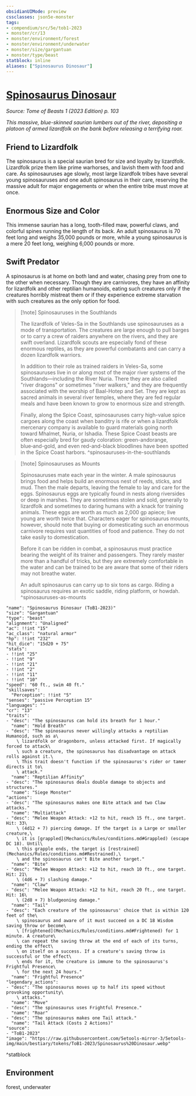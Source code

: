 ```yaml
---
obsidianUIMode: preview
cssclasses: json5e-monster
tags:
- compendium/src/5e/tob1-2023
- monster/cr/13
- monster/environment/forest
- monster/environment/underwater
- monster/size/gargantuan
- monster/type/beast
statblock: inline
aliases: ["Spinosaurus Dinosaur"]
---
```

# [Spinosaurus Dinosaur](Mechanics\bestiary\beast/spinosaurus-dinosaur-tob1-2023.md)
*Source: Tome of Beasts 1 (2023 Edition) p. 103*  

*This massive, blue-skinned saurian lumbers out of the river, depositing a platoon of armed lizardfolk on the bank before releasing a terrifying roar.*

## Friend to Lizardfolk

The spinosaurus is a special saurian bred for size and loyalty by lizardfolk. Lizardfolk prize them like prime warhorses, and lavish them with food and care. As spinosauruses age slowly, most large lizardfolk tribes have several young spinosauruses and one adult spinosaurus in their care, reserving the massive adult for major engagements or when the entire tribe must move at once.

## Enormous Size and Color

This immense saurian has a long, tooth-filled maw, powerful claws, and colorful spines running the length of its back. An adult spinosaurus is 70 feet long and weighs 35,000 pounds or more, while a young spinosaurus is a mere 20 feet long, weighing 6,000 pounds or more.

## Swift Predator

A spinosaurus is at home on both land and water, chasing prey from one to the other when necessary. Though they are carnivores, they have an affinity for lizardfolk and other reptilian humanoids, eating such creatures only if the creatures horribly mistreat them or if they experience extreme starvation with such creatures as the only option for food.

> [!note] Spinosauruses in the Southlands
> 
> The lizardfolk of Veles-Sa in the Southlands use spinosauruses as a mode of transportation. The creatures are large enough to pull barges or to carry a crew of raiders anywhere on the rivers, and they are swift overland. Lizardfolk scouts are especially fond of these enormous reptiles, as they are powerful combatants and can carry a dozen lizardfolk warriors.
> 
> In addition to their role as trained raiders in Veles-Sa, some spinosauruses live in or along most of the major river systems of the Southlands—including the River Nuria. There they are also called "river dragons" or sometimes "river walkers," and they are frequently associated with the worship of Baal-Hotep and Set. They are kept as sacred animals in several river temples, where they are fed regular meals and have been known to grow to enormous size and strength.
> 
> Finally, along the Spice Coast, spinosauruses carry high-value spice cargoes along the coast when banditry is rife or when a lizardfolk mercenary company is available to guard materials going north toward Mhalmet, Nuria, or Ishadia. These Spice Coast beasts are often especially bred for gaudy coloration: green-andorange, blue‑and-gold, and even red-and-black bloodlines have been spotted in the Spice Coast harbors.
^spinosauruses-in-the-southlands

> [!note] Spinosauruses as Mounts
> 
> Spinosauruses mate each year in the winter. A male spinosaurus brings food and helps build an enormous nest of reeds, sticks, and mud. Then the male departs, leaving the female to lay and care for the eggs. Spinosaurus eggs are typically found in nests along riversides or deep in marshes. They are sometimes stolen and sold, generally to lizardfolk and sometimes to daring humans with a knack for training animals. These eggs are worth as much as 2,000 gp apiece; live young are worth twice that. Characters eager for spinosaurus mounts, however, should note that buying or domesticating such an enormous carnivore requires vast quantities of food and patience. They do not take easily to domestication.
> 
> Before it can be ridden in combat, a spinosaurus must practice bearing the weight of its trainer and passengers. They rarely master more than a handful of tricks, but they are extremely comfortable in the water and can be trained to be are aware that some of their riders may not breathe water.
> 
> An adult spinosaurus can carry up to six tons as cargo. Riding a spinosaurus requires an exotic saddle, riding platform, or howdah.
^spinosauruses-as-mounts

```statblock
"name": "Spinosaurus Dinosaur (ToB1-2023)"
"size": "Gargantuan"
"type": "beast"
"alignment": "Unaligned"
"ac": !!int "15"
"ac_class": "natural armor"
"hp": !!int "232"
"hit_dice": "15d20 + 75"
"stats":
- !!int "25"
- !!int "9"
- !!int "21"
- !!int "2"
- !!int "11"
- !!int "10"
"speed": "60 ft., swim 40 ft."
"skillsaves":
  "Perception": !!int "5"
"senses": "passive Perception 15"
"languages": ""
"cr": "13"
"traits":
- "desc": "The spinosaurus can hold its breath for 1 hour."
  "name": "Hold Breath"
- "desc": "The spinosaurus never willingly attacks a reptilian Humanoid, such as a\
    \ lizardfolk or dragonborn, unless attacked first. If magically forced to attack\
    \ such a creature, the spinosaurus has disadvantage on attack rolls against it.\
    \ This trait doesn't function if the spinosaurus's rider or tamer directs it to\
    \ attack."
  "name": "Reptilian Affinity"
- "desc": "The spinosaurus deals double damage to objects and structures."
  "name": "Siege Monster"
"actions":
- "desc": "The spinosaurus makes one Bite attack and two Claw attacks."
  "name": "Multiattack"
- "desc": "Melee Weapon Attack: +12 to hit, reach 15 ft., one target. Hit: 33\
    \ (4d12 + 7) piercing damage. If the target is a Large or smaller creature,\
    \ it is [grappled](Mechanics/Rules/conditions.md#Grappled) (escape DC 18). Until\
    \ this grapple ends, the target is [restrained](Mechanics/Rules/conditions.md#Restrained),\
    \ and the spinosaurus can't Bite another target."
  "name": "Bite"
- "desc": "Melee Weapon Attack: +12 to hit, reach 10 ft., one target. Hit: 21\
    \ (4d6 + 7) slashing damage."
  "name": "Claw"
- "desc": "Melee Weapon Attack: +12 to hit, reach 20 ft., one target. Hit: 16\
    \ (2d8 + 7) bludgeoning damage."
  "name": "Tail"
- "desc": "Each creature of the spinosaurus' choice that is within 120 feet of the\
    \ spinosaurus and aware of it must succeed on a DC 18 Wisdom saving throw or become\
    \ [frightened](Mechanics/Rules/conditions.md#Frightened) for 1 minute. A creature\
    \ can repeat the saving throw at the end of each of its turns, ending the effect\
    \ on itself on a success. If a creature's saving throw is successful or the effect\
    \ ends for it, the creature is immune to the spinosaurus's Frightful Presence\
    \ for the next 24 hours."
  "name": "Frightful Presence"
"legendary_actions":
- "desc": "The spinosaurus moves up to half its speed without provoking opportunity\
    \ attacks."
  "name": "Move"
- "desc": "The spinosaurus uses Frightful Presence."
  "name": "Roar"
- "desc": "The spinosaurus makes one Tail attack."
  "name": "Tail Attack (Costs 2 Actions)"
"source":
- "ToB1-2023"
"image": "https://raw.githubusercontent.com/5etools-mirror-3/5etools-img/main/bestiary/tokens/ToB1-2023/Spinosaurus%20Dinosaur.webp"
```
^statblock

## Environment

forest, underwater